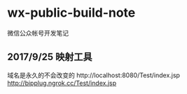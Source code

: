 # wx-public-build-note
微信公众帐号开发笔记
## 2017/9/25 映射工具

域名是永久的不会改变的
http://localhost:8080/Test/index.jsp
http://bipplug.ngrok.cc/Test/index.jsp
